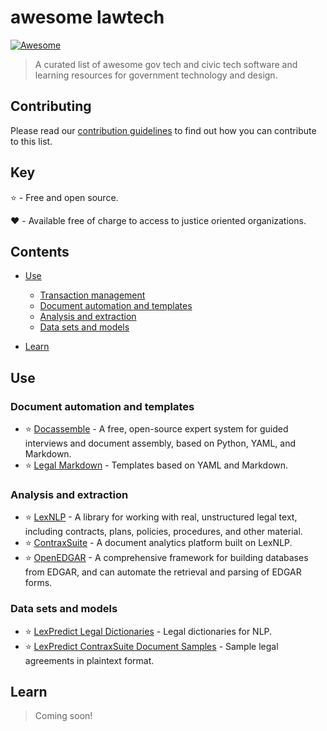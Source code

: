 # awesome lawtech

[![Awesome](https://awesome.re/badge-flat2.svg)](https://awesome.re)

> A curated list of awesome gov tech and civic tech software and learning resources for government technology and design.

## Contributing

Please read our [contribution guidelines](CONTRIBUTING.md) to find out how you can contribute to this list.

## Key

:star: - Free and open source.

:heart: - Available free of charge to access to justice oriented organizations.

## Contents

- [Use](#Use)

  - [Transaction management](#transaction-management)
  - [Document automation and templates](#Document-automation-and-templates)
  - [Analysis and extraction](#Analysis-and-extraction)
  - [Data sets and models](#Data-sets-and-models)

- [Learn](#learn)

## Use

### Document automation and templates

- :star: [Docassemble](https://docassemble.org) - A free, open-source expert system for guided interviews and document assembly, based on Python, YAML, and Markdown.
- :star: [Legal Markdown](https://github.com/compleatang/legal-markdown) - Templates based on YAML and Markdown.

### Analysis and extraction

- :star: [LexNLP](https://github.com/LexPredict/lexpredict-lexnlp) - A library for working with real, unstructured legal text, including contracts, plans, policies, procedures, and other material.
- :star: [ContraxSuite](https://github.com/LexPredict/lexpredict-contraxsuite) - A document analytics platform built on LexNLP.
- :star: [OpenEDGAR](https://github.com/LexPredict/openedgar) - A comprehensive framework for building databases from EDGAR, and can automate the retrieval and parsing of EDGAR forms.

### Data sets and models

- :star: [LexPredict Legal Dictionaries](https://github.com/LexPredict/lexpredict-legal-dictionary) - Legal dictionaries for NLP.
- :star: [LexPredict ContraxSuite Document Samples](https://github.com/LexPredict/lexpredict-legal-dictionary) - Sample legal agreements in plaintext format.

## Learn

> Coming soon!
